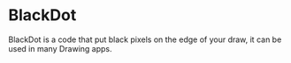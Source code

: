 # BlackDot
BlackDot is a code that put black pixels on the edge of your draw, it can be used in many Drawing apps.
